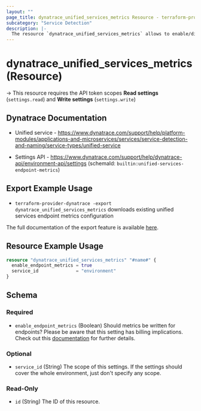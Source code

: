 ```yaml
---
layout: ""
page_title: dynatrace_unified_services_metrics Resource - terraform-provider-dynatrace"
subcategory: "Service Detection"
description: |-
  The resource `dynatrace_unified_services_metrics` allows to enable/disable endpoint metrics for Unified services
---
```


# dynatrace_unified_services_metrics (Resource)

-> This resource requires the API token scopes **Read settings** (`settings.read`) and **Write settings** (`settings.write`)

## Dynatrace Documentation

- Unified service - https://www.dynatrace.com/support/help/platform-modules/applications-and-microservices/services/service-detection-and-naming/service-types/unified-service

- Settings API - https://www.dynatrace.com/support/help/dynatrace-api/environment-api/settings (schemaId: `builtin:unified-services-endpoint-metrics`)

## Export Example Usage

- `terraform-provider-dynatrace -export dynatrace_unified_services_metrics` downloads existing unified services endpoint metrics configuration

The full documentation of the export feature is available [here](https://registry.terraform.io/providers/dynatrace-oss/dynatrace/latest/docs/guides/export-v2).

## Resource Example Usage

```terraform
resource "dynatrace_unified_services_metrics" "#name#" {
  enable_endpoint_metrics = true
  service_id              = "environment"
}
```

<!-- schema generated by tfplugindocs -->
## Schema

### Required

- `enable_endpoint_metrics` (Boolean) Should metrics be written for endpoints? Please be aware that this setting has billing implications. Check out this [documentation](https://dt-url.net/td23cgh) for further details.

### Optional

- `service_id` (String) The scope of this settings. If the settings should cover the whole environment, just don't specify any scope.

### Read-Only

- `id` (String) The ID of this resource.
 